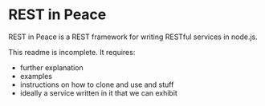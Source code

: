 # REST in Peace

REST in Peace is a REST framework for writing RESTful services in node.js.

This readme is incomplete.  It requires:
 - further explanation
 - examples
 - instructions on how to clone and use and stuff
 - ideally a service written in it that we can exhibit

